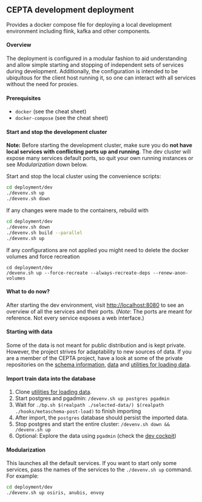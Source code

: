 ## CEPTA development deployment

Provides a docker compose file for deploying a local development environment including flink, kafka and other components.

#### Overview
The deployment is configured in a modular fashion to aid 
understanding and allow simple starting and stopping of independent sets
of services during development. Additionally, the configuration
is intended to be ubiquitous for the client host running it, so one 
can interact with all services without the need for proxies.

#### Prerequisites
- `docker` (see the cheat sheet)
- `docker-compose` (see the cheat sheet)

#### Start and stop the development cluster
__Note:__ Before starting the development cluster, make sure 
you do __not have local services with conflicting ports up and running__.
The dev cluster will expose many services default ports, so quit
your own running instances or see _Modularization_ down below.

Start and stop the local cluster using the convenience scripts:
```bash
cd deployment/dev
./devenv.sh up
./devenv.sh down
```

If any changes were made to the containers, rebuild with
```bash
cd deployment/dev
./devenv.sh down
./devenv.sh build --parallel
./devenv.sh up
```
If any configurations are not applied you might need to delete 
the docker volumes and force recreation
```
cd deployment/dev
/devenv.sh up --force-recreate --always-recreate-deps --renew-anon-volumes
```

#### What to do now?
After starting the dev environment, visit 
[http://localhost:8080](http://localhost:8080) to see an overview 
of all the services and their ports. (*Note*: The ports are meant for 
reference. Not every service exposes a web interface.)

#### Starting with data
Some of the data is not meant for public distribution and is kept private.
However, the project strives for adaptability to new sources of data.
If you are a member of the CEPTA project, have a look at some of the private repositories 
on the [schema information](https://gitlab.hpi.de/cepta/meta_schema),
[data](https://gitlab.hpi.de/cepta/synfioo-data) 
and [utilities for loading data](https://gitlab.hpi.de/cepta/bp-data-helper).

#### Import train data into the database
1. Clone [utilities for loading data](https://gitlab.hpi.de/cepta/bp-data-helper).
2. Start postgres and pgadmin: `/devenv.sh up postgres pgadmin`
3. Wait for `./bp.sh $(realpath ./selected-data/) $(realpath ./hooks/metaschema-post-load)` to finish importing
4. After import, the `postgres` database should persist the imported data.
5. Stop postgres and start the entire cluster: `/devenv.sh down && /devenv.sh up`
6. Optional: Explore the data using `pgadmin` (check the [dev cockpit](http://localhost:8080))

#### Modularization
This launches all the default services.
If you want to start only some services, pass the names of the services 
to the `./devenv.sh up` command. For example:
```bash
cd deployment/dev
./devenv.sh up osiris, anubis, envoy
```
